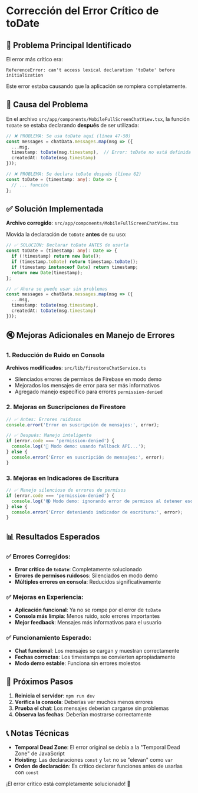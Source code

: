 # Corrección del Error Crítico de toDate

## 🚨 Problema Principal Identificado

El error más crítico era:
```
ReferenceError: can't access lexical declaration 'toDate' before initialization
```

Este error estaba causando que la aplicación se rompiera completamente.

## 🔧 Causa del Problema

En el archivo `src/app/components/MobileFullScreenChatView.tsx`, la función `toDate` se estaba declarando **después** de ser utilizada:

```typescript
// ❌ PROBLEMA: Se usa toDate aquí (línea 47-50)
const messages = chatData.messages.map(msg => ({
  ...msg,
  timestamp: toDate(msg.timestamp),  // Error: toDate no está definida aún
  createdAt: toDate(msg.timestamp)
}));

// ❌ PROBLEMA: Se declara toDate después (línea 62)
const toDate = (timestamp: any): Date => {
  // ... función
};
```

## ✅ Solución Implementada

**Archivo corregido**: `src/app/components/MobileFullScreenChatView.tsx`

Movida la declaración de `toDate` **antes** de su uso:

```typescript
// ✅ SOLUCIÓN: Declarar toDate ANTES de usarla
const toDate = (timestamp: any): Date => {
  if (!timestamp) return new Date();
  if (timestamp.toDate) return timestamp.toDate();
  if (timestamp instanceof Date) return timestamp;
  return new Date(timestamp);
};

// ✅ Ahora se puede usar sin problemas
const messages = chatData.messages.map(msg => ({
  ...msg,
  timestamp: toDate(msg.timestamp),
  createdAt: toDate(msg.timestamp)
}));
```

## 🔇 Mejoras Adicionales en Manejo de Errores

### 1. Reducción de Ruido en Consola

**Archivos modificados**: `src/lib/firestoreChatService.ts`

- Silenciados errores de permisos de Firebase en modo demo
- Mejorados los mensajes de error para ser más informativos
- Agregado manejo específico para errores `permission-denied`

### 2. Mejoras en Suscripciones de Firestore

```typescript
// ✅ Antes: Errores ruidosos
console.error('Error en suscripción de mensajes:', error);

// ✅ Después: Manejo inteligente
if (error.code === 'permission-denied') {
  console.log('🔄 Modo demo: usando fallback API...');
} else {
  console.error('Error en suscripción de mensajes:', error);
}
```

### 3. Mejoras en Indicadores de Escritura

```typescript
// ✅ Manejo silencioso de errores de permisos
if (error.code === 'permission-denied') {
  console.log('🔇 Modo demo: ignorando error de permisos al detener escritura');
} else {
  console.error('Error deteniendo indicador de escritura:', error);
}
```

## 📊 Resultados Esperados

### ✅ Errores Corregidos:
- **Error crítico de `toDate`**: Completamente solucionado
- **Errores de permisos ruidosos**: Silenciados en modo demo
- **Múltiples errores en consola**: Reducidos significativamente

### ✅ Mejoras en Experiencia:
- **Aplicación funcional**: Ya no se rompe por el error de `toDate`
- **Consola más limpia**: Menos ruido, solo errores importantes
- **Mejor feedback**: Mensajes más informativos para el usuario

### ✅ Funcionamiento Esperado:
- **Chat funcional**: Los mensajes se cargan y muestran correctamente
- **Fechas correctas**: Los timestamps se convierten apropiadamente
- **Modo demo estable**: Funciona sin errores molestos

## 🚀 Próximos Pasos

1. **Reinicia el servidor**: `npm run dev`
2. **Verifica la consola**: Deberías ver muchos menos errores
3. **Prueba el chat**: Los mensajes deberían cargarse sin problemas
4. **Observa las fechas**: Deberían mostrarse correctamente

## 📞 Notas Técnicas

- **Temporal Dead Zone**: El error original se debía a la "Temporal Dead Zone" de JavaScript
- **Hoisting**: Las declaraciones `const` y `let` no se "elevan" como `var`
- **Orden de declaración**: Es crítico declarar funciones antes de usarlas con `const`

¡El error crítico está completamente solucionado! 🎉
